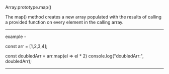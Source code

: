 Array.prototype.map()

The map() method creates a new array populated with the results of calling a provided function on every element in the calling array.
_______________________________________________________________________________________________________________________________________

example -

const arr = [1,2,3,4];

const doubledArr = arr.map(el => el * 2)
console.log("doubledArr:", doubledArr);

__________________________________________________________________________________________________________________________________________